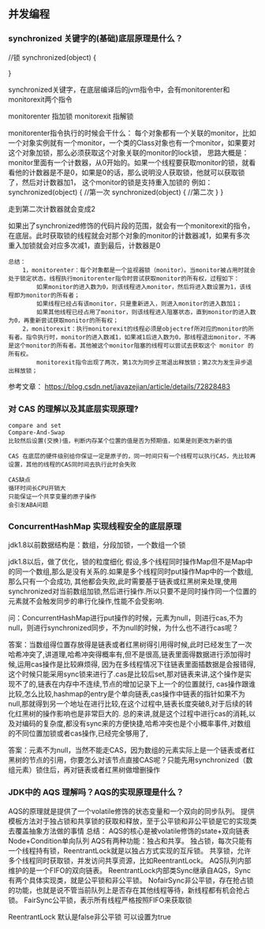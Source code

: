 ## 并发编程


### synchronized 关键字的(基础)底层原理是什么？

//锁
synchronized(object) {

}

synchronized关键字，在底层编译后的jvm指令中，会有monitorenter和monitorexit两个指令

monitorenter 指加锁
monitorexit	指解锁


monitorenter指令执行的时候会干什么：
每个对象都有一个关联的monitor，比如一个对象实例就有一个monitor，一个类的Class对象也有一个monitor，如果要对这个对象加锁，那么必须获取这个对象关联的monitor的lock锁，
思路大概是：
monitor里面有一个计数器，从0开始的。如果一个线程要获取monitor的锁，就看看他的计数器是不是0，如果是0的话，那么说明没人获取锁，他就可以获取锁了，然后对计数器加1，
这个monitor的锁是支持重入加锁的
例如：
synchronized(object) { 
//第一次 
	synchronized(object) {
	//第二次
	}
}

走到第二次计数器就会变成2

如果出了synchronized修饰的代码片段的范围，就会有一个monitorexit的指令，在底层。此时获取锁的线程就会对那个对象的monitor的计数器减1，如果有多次重入加锁就会对应多次减1，直到最后，计数器是0

````
总结：
    1，monitorenter：每个对象都是一个监视器锁（monitor）。当monitor被占用时就会处于锁定状态，线程执行monitorenter指令时尝试获取monitor的所有权，过程如下：
        如果monitor的进入数为0，则该线程进入monitor，然后将进入数设置为1，该线程即为monitor的所有者；
        如果线程已经占有该monitor，只是重新进入，则进入monitor的进入数加1；
        如果其他线程已经占用了monitor，则该线程进入阻塞状态，直到monitor的进入数为0，再重新尝试获取monitor的所有权；
    2，monitorexit：执行monitorexit的线程必须是objectref所对应的monitor的所有者。指令执行时，monitor的进入数减1，如果减1后进入数为0，那线程退出monitor，不再是这个monitor的所有者。其他被这个monitor阻塞的线程可以尝试去获取这个 monitor 的所有权。
        monitorexit指令出现了两次，第1次为同步正常退出释放锁；第2次为发生异步退出释放锁；
````

参考文章： https://blog.csdn.net/javazejian/article/details/72828483

### 对 CAS 的理解以及其底层实现原理?
````
compare and set
Compare-And-Swap
比较然后设置(交换)值，判断内存某个位置的值是否为预期值，如果是则更改为新的值

CAS 在底层的硬件级别给你保证一定是原子的，同一时间只有一个线程可以执行CAS，先比较再设置，其他的线程的CAS同时间去执行此时会失败

CAS缺点
循环时间长CPU开销大
只能保证一个共享变量的原子操作
会引发ABA问题
````


### ConcurrentHashMap 实现线程安全的底层原理

jdk1.8以前数据结构是：数组，分段加锁，一个数组一个锁

jdk1.8以后，做了优化，锁的粒度细化
假设,多个线程同时操作Map但不是Map中的同一个数组,那么是没有关系的.如果是多个线程同时put操作Map中的一个数组,那么只有一个会成功,
其他都会失败,此时需要基于链表或红黑树来处理,使用synchronized对当前数组加锁,然后进行操作.所以只要不是同时操作同一个位置的元素就不会触发同步的串行化操作,性能不会受影响.

问：ConcurrentHashMap进行put操作的时候，元素为null，则进行cas,不为null，则进行synchronized同步，不为null的时候，为什么也不进行cas呢？

答案：当数组得位置存放得是链表或者红黑树得引用得时候,此时已经发生了一次哈希冲突了,讲道理,哈希冲突得概率有,但不是很高,链表里面得数据进行添加得时候,运用cas操作是比较麻烦得,
因为在多线程情况下往链表里面插数据是会报错得,这个时候只能采用sync锁来进行了.cas是比较后set,那对链表来讲,这个操作是实现不了的,链表在内存中不连续,节点的增加记录下上一个的位置就行,
cas操作跟谁比较,怎么比较,hashmap的entry是个单向链表,cas操作中链表的指针如果不为null,那就得到另一个地址在进行比较,在这个过程中,链表长度突破8,对于后续的转化红黑树的操作影响也是非常巨大的.
总的来讲,就是这个过程中进行cas的消耗,以及对编码的复杂度,都没有sync来的方便快捷,哈希冲突也是个小概率事件,对数组的不同位置加锁或者cas操作,已经完全够用了,

答案：元素不为null，当然不能走CAS，因为数组的元素实际上是一个链表或者红黑树的节点的引用，你要怎么对该节点直接CAS呢？只能先用synchronized（数组元素）锁住后，再对链表或者红黑树做增删操作

### JDK中的 AQS 理解吗？AQS的实现原理是什么？
AQS的原理就是提供了一个volatile修饰的状态变量和一个双向的同步队列。
提供模板方法对于独占锁和共享锁的获取和释放，至于公平锁和非公平锁是它的实现类去覆盖抽象方法做的事情
总结： AQS的核心是被volatile修饰的state+双向链表Node+Condition单向队列
AQS有两种功能：独占和共享。 
独占锁，每次只能有一个线程持有锁，ReentrantLock就是以独占方式实现的互斥锁。 
共享锁，允许多个线程同时获取锁，并发访问共享资源，比如ReentrantLock。 
AQS队列内部维护的是一个FIFO的双向链表。 ReentrantLock内部类Sync继承自AQS，Sync有两个具体实现类，就是公平锁和非公平锁。
NofairSync非公平锁，存在抢占锁的功能，也就是说不管当前队列上是否存在其他线程等待，新线程都有机会抢占锁。 
FairSync公平锁，表示所有线程严格按照FIFO来获取锁


ReentrantLock  默认是false非公平锁 可以设置为true


























